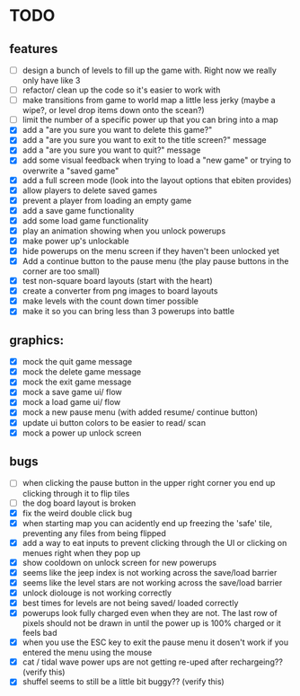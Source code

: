 # TODO
## features
  - [ ] design a bunch of levels to fill up the game with. Right now we really only have like 3
  - [ ] refactor/ clean up the code so it's easier to work with
  - [ ] make transitions from game to world map a little less jerky (maybe a wipe?, or level drop items down onto the scean?)
  - [ ] limit the number of a specific power up that you can bring into a map
  - [x] add a "are you sure you want to delete this game?"
  - [x] add a "are you sure you want to exit to the title screen?" message
  - [x] add a "are you sure you want to quit?" message
  - [x] add some visual feedback when trying to load a "new game" or trying to overwrite a "saved game"
  - [x] add a full screen mode (look into the layout options that ebiten provides)
  - [x] allow players to delete saved games
  - [x] prevent a player from loading an empty game
  - [x] add a save game functionality
  - [x] add some load game functionality
  - [x] play an animation showing when you unlock powerups
  - [x] make power up's unlockable
  - [x] hide powerups on the menu screen if they haven't been unlocked yet
  - [x] Add a continue button to the pause menu (the play pause buttons in the corner are too small)
  - [x] test non-square board layouts (start with the heart)
  - [x] create a converter from png images to board layouts
  - [x] make levels with the count down timer possible
  - [x] make it so you can bring less than 3 powerups into battle

## graphics:
  - [x] mock the quit game message
  - [x] mock the delete game message
  - [x] mock the exit game message
  - [x] mock a save game ui/ flow
  - [x] mock a load game ui/ flow
  - [x] mock a new pause menu (with added resume/ continue button)
  - [x] update ui button colors to be easier to read/ scan
  - [x] mock a power up unlock screen

## bugs
  - [ ] when clicking the pause button in the upper right corner you end up clicking through it to flip tiles
  - [ ] the dog board layout is broken
  - [x] fix the weird double click bug
  - [x] when starting map you can acidently end up freezing the 'safe' tile, preventing any files from being flipped
  - [x] add a way to eat inputs to prevent clicking through the UI or clicking on menues right when they pop up
  - [x] show cooldown on unlock screen for new powerups
  - [x] seems like the jeep index is not working across the save/load barrier
  - [x] seems like the level stars are not working across the save/load barrier
  - [x] unlock diolouge is not working correctly
  - [x] best times for levels are not being saved/ loaded correctly
  - [x] powerups look fully charged even when they are not. The last row of pixels should not be drawn in until the power up is 100% charged or it feels bad
  - [x] when you use the ESC key to exit the pause menu it dosen't work if you entered the menu using the mouse
  - [x] cat / tidal wave power ups are not getting re-uped after rechargeing?? (verify this)
  - [x] shuffel seems to still be a little bit buggy?? (verify this)